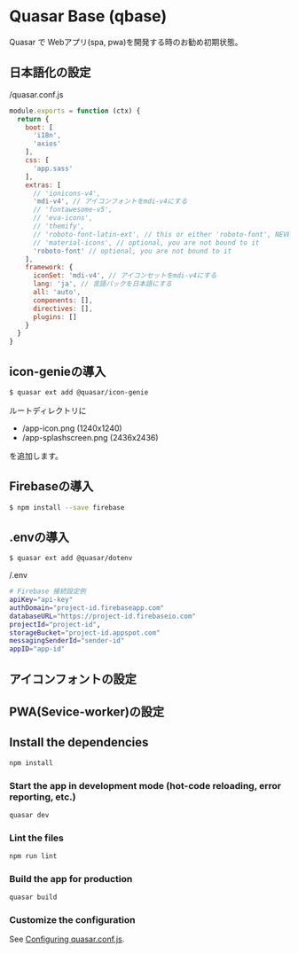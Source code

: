 # Quasar Base (qbase)

Quasar で Webアプリ(spa, pwa)を開発する時のお勧め初期状態。
## 日本語化の設定
/quasar.conf.js
```javascript:/quasar.conf.js
module.exports = function (ctx) {
  return {
    boot: [
      'i18n',
      'axios'
    ],
    css: [
      'app.sass'
    ],
    extras: [
      // 'ionicons-v4',
      'mdi-v4', // アイコンフォントをmdi-v4にする
      // 'fontawesome-v5',
      // 'eva-icons',
      // 'themify',
      // 'roboto-font-latin-ext', // this or either 'roboto-font', NEVER both!
      // 'material-icons', // optional, you are not bound to it
      'roboto-font' // optional, you are not bound to it
    ],
    framework: {
      iconSet: 'mdi-v4', // アイコンセットをmdi-v4にする
      lang: 'ja', // 言語パックを日本語にする
      all: 'auto',
      components: [],
      directives: [],
      plugins: []
    }
  }
}
```
## icon-genieの導入
```bash
$ quasar ext add @quasar/icon-genie
```
ルートディレクトリに

- /app-icon.png (1240x1240)
- /app-splashscreen.png (2436x2436)

を追加します。
## Firebaseの導入
```bash
$ npm install --save firebase
```
## .envの導入
```bash
$ quasar ext add @quasar/dotenv
```
/.env
```bash
# Firebase 接続設定例
apiKey="api-key"
authDomain="project-id.firebaseapp.com"
databaseURL="https://project-id.firebaseio.com"
projectId="project-id",
storageBucket="project-id.appspot.com"
messagingSenderId="sender-id"
appID="app-id"
```
## アイコンフォントの設定
## PWA(Sevice-worker)の設定

## Install the dependencies
```bash
npm install
```

### Start the app in development mode (hot-code reloading, error reporting, etc.)
```bash
quasar dev
```

### Lint the files
```bash
npm run lint
```

### Build the app for production
```bash
quasar build
```

### Customize the configuration
See [Configuring quasar.conf.js](https://quasar.dev/quasar-cli/quasar-conf-js).
